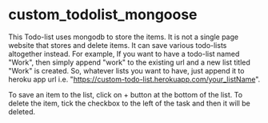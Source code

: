 # custom_todolist_mongoose
This Todo-list uses mongodb to store the items. 
It is not a single page website that stores and delete items. It can save various todo-lists altogether instead. For example, If you want to have a todo-list named "Work", then simply append "work" to the existing url and a new list titled "Work" is created.
So, whatever lists you want to have, just append it to heroku app url i.e. "https://custom-todo-list.herokuapp.com/your_listName".

To save an item to the list, click on + button at the bottom of the list. To delete the item, tick the checkbox to the left of the task and then it will be deleted.


